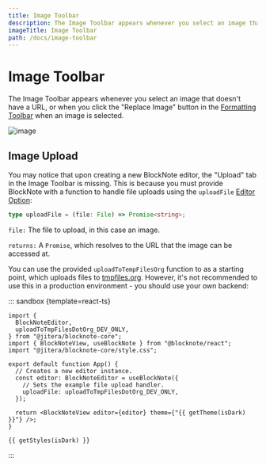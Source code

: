 ```yaml
---
title: Image Toolbar
description: The Image Toolbar appears whenever you select an image that doesn't have a URL, or when you click the "Replace Image" button in the Formatting Toolbar when an image is selected.
imageTitle: Image Toolbar
path: /docs/image-toolbar
---
```


<script setup>
import { useData } from 'vitepress';
import { getTheme, getStyles } from "../demoUtils";

const { isDark } = useData();
</script>

# Image Toolbar

The Image Toolbar appears whenever you select an image that doesn't have a URL, or when you click the "Replace Image" button in the [Formatting Toolbar](/docs/formatting-toolbar) when an image is selected.

<img style="max-width:600px" :src="isDark ? '/img/screenshots/image_toolbar_dark.png' : '/img/screenshots/image_toolbar.png'" alt="image">

## Image Upload

You may notice that upon creating a new BlockNote editor, the "Upload" tab in the Image Toolbar is missing. This is because you must provide BlockNote with a function to handle file uploads using the `uploadFile` [Editor Option](/docs/editor):

```ts
type uploadFile = (file: File) => Promise<string>;
```

`file:` The file to upload, in this case an image.

`returns:` A `Promise`, which resolves to the URL that the image can be accessed at.

You can use the provided `uploadToTempFilesOrg` function to as a starting point, which uploads files to [tmpfiles.org](https://tmpfiles.org/). However, it's not recommended to use this in a production environment - you should use your own backend:

::: sandbox {template=react-ts}

```typescript-vue /App.tsx
import {
  BlockNoteEditor,
  uploadToTmpFilesDotOrg_DEV_ONLY,
} from "@jitera/blocknote-core";
import { BlockNoteView, useBlockNote } from "@blocknote/react";
import "@jitera/blocknote-core/style.css";

export default function App() {
  // Creates a new editor instance.
  const editor: BlockNoteEditor = useBlockNote({
    // Sets the example file upload handler.
    uploadFile: uploadToTmpFilesDotOrg_DEV_ONLY,
  });

  return <BlockNoteView editor={editor} theme={"{{ getTheme(isDark) }}"} />;
}
```

```css-vue /styles.css
{{ getStyles(isDark) }}
```

:::
